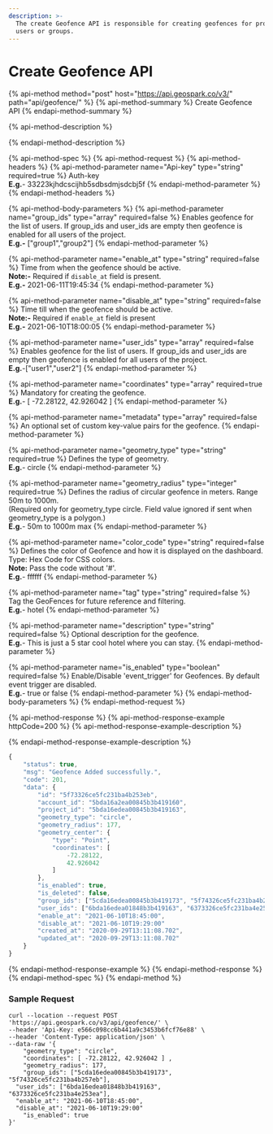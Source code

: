 ```yaml
---
description: >-
  The create Geofence API is responsible for creating geofences for project,
  users or groups.
---
```


# Create Geofence API

{% api-method method="post" host="https://api.geospark.co/v3/" path="api/geofence/" %}
{% api-method-summary %}
Create Geofence API
{% endapi-method-summary %}

{% api-method-description %}
 
{% endapi-method-description %}

{% api-method-spec %}
{% api-method-request %}
{% api-method-headers %}
{% api-method-parameter name="Api-key" type="string" required=true %}
Auth-key  
**E.g.**- 33223kjhdcscijhb5sdbsdmjsdcbj5f
{% endapi-method-parameter %}
{% endapi-method-headers %}

{% api-method-body-parameters %}
{% api-method-parameter name="group\_ids" type="array" required=false %}
Enables geofence for the list of users. If group\_ids and user\_ids are empty then geofence is enabled for all users of the project.  
**E.g.-** \["group1","group2"\]
{% endapi-method-parameter %}

{% api-method-parameter name="enable\_at" type="string" required=false %}
Time from when the geofence should be active.  
**Note:-** Required if `disable_at` field is present.  
**E.g.-** 2021-06-11T19:45:34
{% endapi-method-parameter %}

{% api-method-parameter name="disable\_at" type="string" required=false %}
Time till when the geofence should be active.  
**Note:-** Required if `enable_at` field is present  
**E.g.-** 2021-06-10T18:00:05
{% endapi-method-parameter %}

{% api-method-parameter name="user\_ids" type="array" required=false %}
Enables geofence for the list of users. If group\_ids and user\_ids are empty then geofence is enabled for all users of the project.  
**E.g.**-\["user1","user2"\]
{% endapi-method-parameter %}

{% api-method-parameter name="coordinates" type="array" required=true %}
Mandatory for creating the geofence.  
**E.g.**- \[ -72.28122, 42.926042 \]
{% endapi-method-parameter %}

{% api-method-parameter name="metadata" type="array" required=false %}
An optional set of custom key-value pairs for the geofence.
{% endapi-method-parameter %}

{% api-method-parameter name="geometry\_type" type="string" required=true %}
Defines the type of geometry.  
**E.g.**- circle
{% endapi-method-parameter %}

{% api-method-parameter name="geometry\_radius" type="integer" required=true %}
Defines the radius of circular geofence in meters. Range 50m to 1000m.  
\(Required only for geometry\_type circle. Field value ignored if sent when geometry\_type is a polygon.\)  
**E.g.**- 50m to 1000m max
{% endapi-method-parameter %}

{% api-method-parameter name="color\_code" type="string" required=false %}
Defines the color of Geofence and how it is displayed on the dashboard. Type: Hex Code for CSS colors.   
**Note:** Pass the code without '\#'.  
**E.g.**- ffffff
{% endapi-method-parameter %}

{% api-method-parameter name="tag" type="string" required=false %}
Tag the GeoFences for future reference and filtering.  
**E.g.**- hotel
{% endapi-method-parameter %}

{% api-method-parameter name="description" type="string" required=false %}
Optional description for the geofence.  
**E.g.**- This is just a 5 star cool hotel where you can stay.
{% endapi-method-parameter %}

{% api-method-parameter name="is\_enabled" type="boolean" required=false %}
Enable/Disable 'event\_trigger' for Geofences. By default event trigger are disabled.  
**E.g.**- true or false
{% endapi-method-parameter %}
{% endapi-method-body-parameters %}
{% endapi-method-request %}

{% api-method-response %}
{% api-method-response-example httpCode=200 %}
{% api-method-response-example-description %}

{% endapi-method-response-example-description %}

```javascript
{
    "status": true,
    "msg": "Geofence Added successfully.",
    "code": 201,
    "data": {
        "id": "5f73326ce5fc231ba4b253eb",
        "account_id": "5bda16a2ea00845b3b419160",
        "project_id": "5bda16edea00845b3b419163",
        "geometry_type": "circle",
        "geometry_radius": 177,
        "geometry_center": {
            "type": "Point",
            "coordinates": [
                -72.28122,
                42.926042
            ]
        },
        "is_enabled": true,
        "is_deleted": false,
        "group_ids": ["5cda16edea00845b3b419173", "5f74326ce5fc231ba4b257eb"],
        "user_ids": ["6bda16edea01848b3b419163", "6373326ce5fc231ba4e253ea"],
        "enable_at": "2021-06-10T18:45:00",
        "disable_at": "2021-06-10T19:29:00"
        "created_at": "2020-09-29T13:11:08.702",
        "updated_at": "2020-09-29T13:11:08.702"
    }
}
```
{% endapi-method-response-example %}
{% endapi-method-response %}
{% endapi-method-spec %}
{% endapi-method %}

### Sample Request <a id="GeofencingAPI-SampleRequest"></a>

```text
curl --location --request POST 'https://api.geospark.co/v3/api/geofence/' \
--header 'Api-Key: e566c098cc6b441a9c3453b6fcf76e88' \
--header 'Content-Type: application/json' \
--data-raw '{
	"geometry_type": "circle",
	"coordinates": [ -72.28122, 42.926042 ] ,
	"geometry_radius": 177,
	"group_ids": ["5cda16edea00845b3b419173", "5f74326ce5fc231ba4b257eb"],
  "user_ids": ["6bda16edea01848b3b419163", "6373326ce5fc231ba4e253ea"],
  "enable_at": "2021-06-10T18:45:00",
  "disable_at": "2021-06-10T19:29:00"
	"is_enabled": true
}'
```

